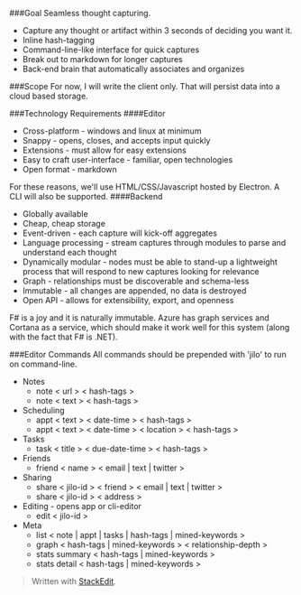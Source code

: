 ###Goal
Seamless thought capturing. 

- Capture any thought or artifact within 3 seconds of deciding you want it. 
- Inline hash-tagging
- Command-line-like interface for quick captures
- Break out to markdown for longer captures
- Back-end brain that automatically associates and organizes

###Scope
For now, I will write the client only. That will persist data into a cloud based storage.

###Technology Requirements
####Editor

- Cross-platform - windows and linux at minimum
- Snappy - opens, closes, and accepts input quickly
- Extensions - must allow for easy extensions
- Easy to craft user-interface - familiar, open technologies
- Open format - markdown

For these reasons, we'll use HTML/CSS/Javascript hosted by Electron. A CLI will also be supported.
####Backend

- Globally available
- Cheap, cheap storage
- Event-driven - each capture will kick-off aggregates
- Language processing - stream captures through modules to parse and understand each thought
- Dynamically modular - nodes must be able to stand-up a lightweight process that will respond to new captures looking for relevance
- Graph - relationships must be discoverable and schema-less
- Immutable - all changes are appended, no data is destroyed
- Open API - allows for extensibility, export, and openness

F# is a joy and it is naturally immutable. Azure has graph services and Cortana as a service, which should make it work well for this system (along with the fact that F# is .NET).

###Editor Commands
All commands should be prepended with 'jilo' to run on command-line.

 - Notes
	 - note < url > < hash-tags >
	 - note < text > < hash-tags >  
 - Scheduling
	 - appt < text > < date-time > < hash-tags >
	 - appt < text > < date-time > < location > < hash-tags >
 - Tasks
	 - task < title > < due-date-time > < hash-tags >
 - Friends
	 - friend < name > < email | text | twitter >
 - Sharing
	 - share < jilo-id > < friend > < email | text | twitter >
	 - share < jilo-id > < address >
 - Editing - opens app or cli-editor
	 - edit < jilo-id >
 - Meta
	 - list < note | appt | tasks | hash-tags | mined-keywords >
	 - graph < hash-tags | mined-keywords > < relationship-depth >
	 - stats summary < hash-tags | mined-keywords >
	 - stats detail < hash-tags | mined-keywords >

> Written with [StackEdit](https://stackedit.io/).